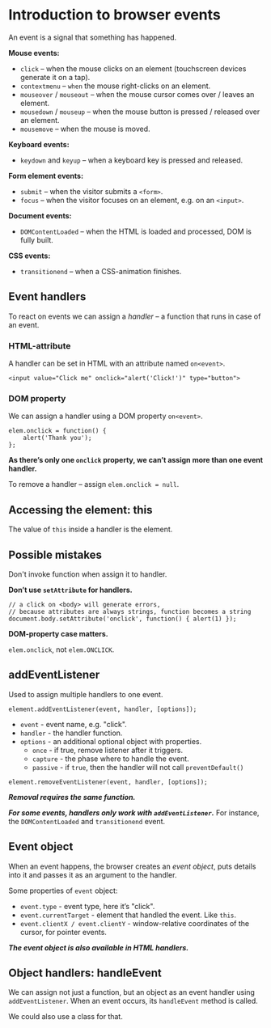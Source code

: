 # Introduction to browser events

An event is a signal that something has happened.

**Mouse events:**

- `click` – when the mouse clicks on an element (touchscreen devices generate it on a tap). 
- `contextmenu` – `when` the mouse right-clicks on an element. 
- `mouseover` / `mouseout` – when the mouse cursor comes over / leaves an element. 
- `mousedown` / `mouseup` – when the mouse button is pressed / released over an element. 
- `mousemove` – when the mouse is moved.

**Keyboard events:**

- `keydown` and `keyup` – when a keyboard key is pressed and released.

**Form element events:**

- `submit` – when the visitor submits a `<form>`. 
- `focus` – when the visitor focuses on an element, e.g. on an `<input>`.

**Document events:**

- `DOMContentLoaded` – when the HTML is loaded and processed, DOM is fully built.

**CSS events:**

- `transitionend` – when a CSS-animation finishes.

## Event handlers

To react on events we can assign a _handler_ – a function that runs in case of an event.

### HTML-attribute

A handler can be set in HTML with an attribute named `on<event>`.

```
<input value="Click me" onclick="alert('Click!')" type="button">
```

### DOM property

We can assign a handler using a DOM property `on<event>`.

```
elem.onclick = function() {
    alert('Thank you');
};
```

**As there’s only one `onclick` property, we can’t assign more than one event handler.**

To remove a handler – assign `elem.onclick = null`.

## Accessing the element: this

The value of `this` inside a handler is the element.

## Possible mistakes

Don't invoke function when assign it to handler.

**Don’t use `setAttribute` for handlers.**

```
// a click on <body> will generate errors,
// because attributes are always strings, function becomes a string
document.body.setAttribute('onclick', function() { alert(1) });
```

**DOM-property case matters.**

`elem.onclick`, not `elem.ONCLICK`.

## addEventListener

Used to assign multiple handlers to one event.

```
element.addEventListener(event, handler, [options]);
```

- `event` - event name, e.g. "click".
- `handler` - the handler function. 
- `options` - an additional optional object with properties.
    - `once` - if true, remove listener after it triggers.
    - `capture` - the phase where to handle the event.
    - `passive` - if `true`, then the handler will not call `preventDefault()`

```
element.removeEventListener(event, handler, [options]);
```

***Removal requires the same function.***

***For some events, handlers only work with `addEventListener`.***
For instance, the `DOMContentLoaded` and `transitionend` event.

## Event object

When an event happens, the browser creates an _event object_, puts details into it and passes it as an argument to the handler.

Some properties of `event` object:

- `event.type` - event type, here it’s "click".
- `event.currentTarget` - element that handled the event. Like `this`.
- `event.clientX / event.clientY` - window-relative coordinates of the cursor, for pointer events.

***The event object is also available in HTML handlers.***

## Object handlers: handleEvent

We can assign not just a function, but an object as an event handler using `addEventListener`. 
When an event occurs, its `handleEvent` method is called.

We could also use a class for that.




